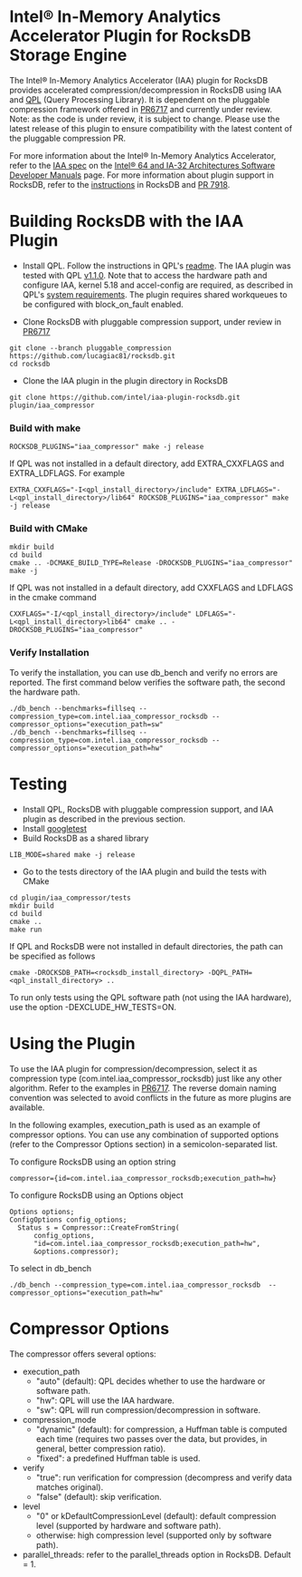 # Intel&reg; In-Memory Analytics Accelerator Plugin for RocksDB Storage Engine
The Intel&reg; In-Memory Analytics Accelerator (IAA) plugin for RocksDB provides accelerated compression/decompression in RocksDB using IAA and [QPL](https://github.com/intel/qpl) (Query Processing Library). It is dependent on the pluggable compression framework offered in [PR6717](https://github.com/facebook/rocksdb/pull/6717) and currently under review. Note: as the code is under review, it is subject to change. Please use the latest release of this plugin to ensure compatibility with the latest content of the pluggable compression PR.

For more information about the Intel&reg; In-Memory Analytics Accelerator, refer to the [IAA spec](https://cdrdv2.intel.com/v1/dl/getContent/721858) on the [Intel&reg; 64 and IA-32 Architectures Software Developer Manuals](https://www.intel.com/content/www/us/en/developer/articles/technical/intel-sdm.html) page.
For more information about plugin support in RocksDB, refer to the [instructions](https://github.com/facebook/rocksdb/tree/main/plugin) in RocksDB and [PR 7918](https://github.com/facebook/rocksdb/pull/7918).


# Building RocksDB with the IAA Plugin

- Install QPL. Follow the instructions in QPL's [readme](https://github.com/intel/qpl). The IAA plugin was tested with QPL [v1.1.0](https://github.com/intel/qpl/releases/tag/v1.1.0). Note that to access the hardware path and configure IAA, kernel 5.18 and accel-config are required, as described in QPL's [system requirements](https://intel.github.io/qpl/documentation/get_started_docs/system_requirements.html). The plugin requires shared workqueues to be configured with block_on_fault enabled.

- Clone RocksDB with pluggable compression support, under review in [PR6717](https://github.com/facebook/rocksdb/pull/6717)

```
git clone --branch pluggable_compression https://github.com/lucagiac81/rocksdb.git
cd rocksdb
```

- Clone the IAA plugin in the plugin directory in RocksDB

```
git clone https://github.com/intel/iaa-plugin-rocksdb.git plugin/iaa_compressor
```

### Build with make

```
ROCKSDB_PLUGINS="iaa_compressor" make -j release
```

If QPL was not installed in a default directory, add EXTRA_CXXFLAGS and EXTRA_LDFLAGS. For example

```
EXTRA_CXXFLAGS="-I<qpl_install_directory>/include" EXTRA_LDFLAGS="-L<qpl_install_directory>/lib64" ROCKSDB_PLUGINS="iaa_compressor" make -j release
```

### Build with CMake

```
mkdir build
cd build
cmake .. -DCMAKE_BUILD_TYPE=Release -DROCKSDB_PLUGINS="iaa_compressor"
make -j
```

If QPL was not installed in a default directory, add CXXFLAGS and LDFLAGS in the cmake command

```
CXXFLAGS="-I/<qpl_install_directory>/include" LDFLAGS="-L<qpl_install_directory>lib64" cmake .. -DROCKSDB_PLUGINS="iaa_compressor"
```

### Verify Installation
To verify the installation, you can use db_bench and verify no errors are reported. The first command below verifies the software path, the second the hardware path.

```
./db_bench --benchmarks=fillseq --compression_type=com.intel.iaa_compressor_rocksdb --compressor_options="execution_path=sw"
./db_bench --benchmarks=fillseq --compression_type=com.intel.iaa_compressor_rocksdb --compressor_options="execution_path=hw"
```

# Testing

- Install QPL, RocksDB with pluggable compression support, and IAA plugin as described in the previous section.
- Install [googletest](https://github.com/google/googletest)
- Build RocksDB as a shared library

```
LIB_MODE=shared make -j release
```

- Go to the tests directory of the IAA plugin and build the tests with CMake

```
cd plugin/iaa_compressor/tests
mkdir build
cd build
cmake ..
make run
```

If QPL and RocksDB were not installed in default directories, the path can be specified as follows

```
cmake -DROCKSDB_PATH=<rocksdb_install_directory> -DQPL_PATH=<qpl_install_directory> ..
```

To run only tests using the QPL software path (not using the IAA hardware), use the option -DEXCLUDE_HW_TESTS=ON.

# Using the Plugin

To use the IAA plugin for compression/decompression, select it as compression type (com.intel.iaa_compressor_rocksdb) just like any other algorithm. Refer to the examples in [PR6717](https://github.com/facebook/rocksdb/pull/6717). The reverse domain naming convention was selected to avoid conflicts in the future as more plugins are available. 

In the following examples, execution_path is used as an example of compressor options. You can use any combination of supported options (refer to the Compressor Options section) in a semicolon-separated list.

To configure RocksDB using an option string

```
compressor={id=com.intel.iaa_compressor_rocksdb;execution_path=hw}
```

To configure RocksDB using an Options object

```
Options options;
ConfigOptions config_options;
  Status s = Compressor::CreateFromString(
      config_options,
      "id=com.intel.iaa_compressor_rocksdb;execution_path=hw",
      &options.compressor);
```

To select in db_bench

```
./db_bench --compression_type=com.intel.iaa_compressor_rocksdb  --compressor_options="execution_path=hw"
```

# Compressor Options

The compressor offers several options:
- execution_path
  - "auto" (default): QPL decides whether to use the hardware or software path.
  - "hw": QPL will use the IAA hardware.
  - "sw": QPL will run compression/decompression in software.
- compression_mode
  - "dynamic" (default): for compression, a Huffman table is computed each time (requires two passes over the data, but provides, in general, better compression ratio).
  - "fixed": a predefined Huffman table is used.
- verify
  - "true": run verification for compression (decompress and verify data matches original).
  - "false" (default): skip verification.
- level
  - "0" or kDefaultCompressionLevel (default): default compression level (supported by hardware and software path).
  - otherwise: high compression level (supported only by software path).
- parallel_threads: refer to the parallel_threads option in RocksDB. Default = 1.
